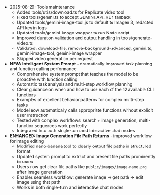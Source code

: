 - 2025-08-29: Tools maintenance
  - Added tools/utils/download.ts for Replicate video tool
  - Fixed tools/gemini.ts to accept GEMINI_API_KEY fallback
  - Updated tools/gemini-image-tool.js to default to Imagen 3, redacted API key in logs
  - Updated tools/gemini-image wrapper to run Node script
  - Improved duration validation and output handling in tools/generate-video.ts
  - Validated: download-file, remove-background-advanced, gemini.ts, gemini-image-tool, gemini-image wrapper
  - Skipped video generation per request
- **NEW: Intelligent System Prompt** - dramatically improved task planning and function calling performance
  - Comprehensive system prompt that teaches the model to be proactive with function calling
  - Automatic task analysis and multi-step workflow planning
  - Clear guidance on when and how to use each of the 12 available CLI functions
  - Examples of excellent behavior patterns for complex multi-step tasks
  - Model now automatically calls appropriate functions without explicit user instruction
  - Tested with complex workflows: search + image generation, multi-function sequences work perfectly
  - Integrated into both single-turn and interactive chat modes
- **ENHANCED: Image Generation File Path Returns** - improved workflow for image editing
  - Modified nano-banana tool to clearly output file paths in structured format
  - Updated system prompt to extract and present file paths prominently to users
  - Users now get clear file paths like `public/images/image-name.png` after image generation
  - Enables seamless workflow: generate image → get path → edit image using that path
  - Works in both single-turn and interactive chat modes
